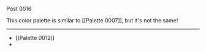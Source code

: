 Post 0016

This color palette is similar to [[Palette 0007]], but it's not the same!


---

- [[Palette 0012]]
- 